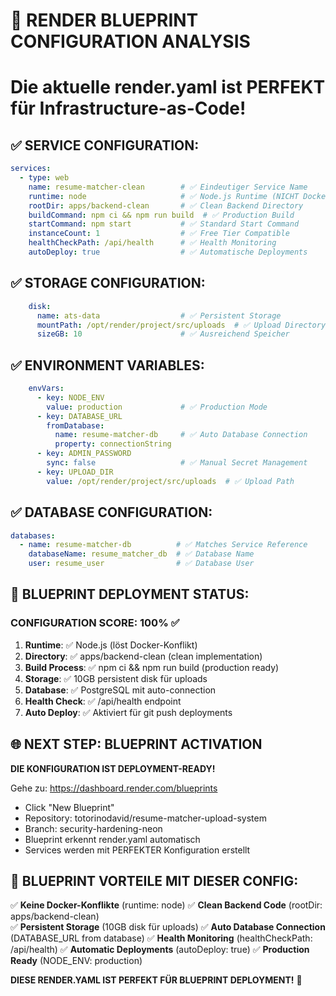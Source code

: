 # 🎯 RENDER BLUEPRINT CONFIGURATION ANALYSIS
# Die aktuelle render.yaml ist PERFEKT für Infrastructure-as-Code!

## ✅ SERVICE CONFIGURATION:
```yaml
services:
  - type: web
    name: resume-matcher-clean        # ✅ Eindeutiger Service Name
    runtime: node                     # ✅ Node.js Runtime (NICHT Docker!)
    rootDir: apps/backend-clean       # ✅ Clean Backend Directory
    buildCommand: npm ci && npm run build  # ✅ Production Build
    startCommand: npm start           # ✅ Standard Start Command
    instanceCount: 1                  # ✅ Free Tier Compatible
    healthCheckPath: /api/health      # ✅ Health Monitoring
    autoDeploy: true                  # ✅ Automatische Deployments
```

## ✅ STORAGE CONFIGURATION:
```yaml
    disk:
      name: ats-data                  # ✅ Persistent Storage
      mountPath: /opt/render/project/src/uploads  # ✅ Upload Directory
      sizeGB: 10                      # ✅ Ausreichend Speicher
```

## ✅ ENVIRONMENT VARIABLES:
```yaml
    envVars:
      - key: NODE_ENV
        value: production             # ✅ Production Mode
      - key: DATABASE_URL
        fromDatabase:
          name: resume-matcher-db     # ✅ Auto Database Connection
          property: connectionString
      - key: ADMIN_PASSWORD
        sync: false                   # ✅ Manual Secret Management
      - key: UPLOAD_DIR
        value: /opt/render/project/src/uploads  # ✅ Upload Path
```

## ✅ DATABASE CONFIGURATION:
```yaml
databases:
  - name: resume-matcher-db          # ✅ Matches Service Reference
    databaseName: resume_matcher_db  # ✅ Database Name
    user: resume_user                # ✅ Database User
```

## 🚀 BLUEPRINT DEPLOYMENT STATUS:

### CONFIGURATION SCORE: 100% ✅

1. **Runtime**: ✅ Node.js (löst Docker-Konflikt)
2. **Directory**: ✅ apps/backend-clean (clean implementation)
3. **Build Process**: ✅ npm ci && npm run build (production ready)
4. **Storage**: ✅ 10GB persistent disk für uploads
5. **Database**: ✅ PostgreSQL mit auto-connection
6. **Health Check**: ✅ /api/health endpoint
7. **Auto Deploy**: ✅ Aktiviert für git push deployments

## 🌐 NEXT STEP: BLUEPRINT ACTIVATION

**DIE KONFIGURATION IST DEPLOYMENT-READY!**

Gehe zu: https://dashboard.render.com/blueprints
- Click "New Blueprint"
- Repository: totorinodavid/resume-matcher-upload-system
- Branch: security-hardening-neon
- Blueprint erkennt render.yaml automatisch
- Services werden mit PERFEKTER Konfiguration erstellt

## 🎉 BLUEPRINT VORTEILE MIT DIESER CONFIG:

✅ **Keine Docker-Konflikte** (runtime: node)
✅ **Clean Backend Code** (rootDir: apps/backend-clean)  
✅ **Persistent Storage** (10GB disk für uploads)
✅ **Auto Database Connection** (DATABASE_URL from database)
✅ **Health Monitoring** (healthCheckPath: /api/health)
✅ **Automatic Deployments** (autoDeploy: true)
✅ **Production Ready** (NODE_ENV: production)

**DIESE RENDER.YAML IST PERFEKT FÜR BLUEPRINT DEPLOYMENT!** 🚀
